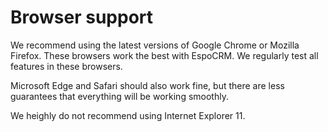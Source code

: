 # Browser support

We recommend using the latest versions of Google Chrome or Mozilla Firefox. These browsers work the best with EspoCRM. We regularly test all features in these browsers. 

Microsoft Edge and Safari should also work fine, but there are less guarantees that everything will be working smoothly. 

We heighly do not recommend using Internet Explorer 11.

